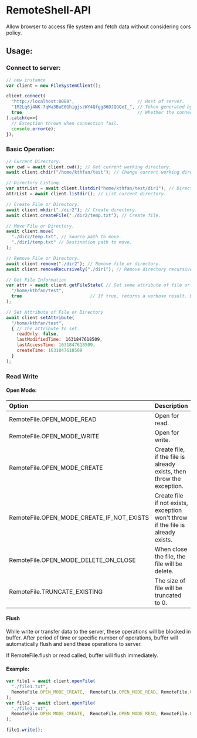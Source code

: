 # RemoteShell-API
Allow browser to access file system and fetch data without considering cors policy. 
## Usage:
### Connect to server:
```javascript
// new instance
var client = new FileSystemClient();

client.connect(
  "http://localhost:8080",                        // Host of server.
  "1M2Lq6j4NK-7qWa3BuE0GhigjszWY4Qfgg86DJQGQeI_", // Token generated by server.
  true                                            // Whether the connect will be encrypt, default is true.
).catch(e=>{
  // Exception thrown when connection fail.
  console.error(e);
});
```

### Basic Operation:
```javascript
// Current Directory.
var cwd = await client.cwd(); // Get current working directory.
await client.chdir("/home/kthfan/test"); // Change current working directory.

// Directory Listing.
var attrList = await client.listdir("home/kthfan/test/dir1"); // Directory listing.
attrList = await client.listdir(); // List current directory.

// Create File or Directory.
await client.mkdir("./dir2"); // Create directory.
await client.createFile("./dir2/temp.txt"); // Create file.

// Move File or Directory.
await client.move(
  "./dir2/temp.txt", // Source path to move.
  "./dir1/temp.txt" // Destination path to move.
);

// Remove File or Directory.
await client.remove("./dir2"); // Remove file or directory.
await client.removeRecursively("./dir1"); // Remove directory recursively.

// Get File Information
var attr = await client.getFileState( // Get some attribute of file or directory, for example, is exists, is readable, etc.
  "/home/kthfan/test",
  true                          // If true, returns a verbose result. Default value is false.
);

// Set Attribute of File or Directory
await client.setAttribute(
  "/home/kthfan/test",
  { // The attribute to set.
    readOnly: false,
    lastModifiedTime:　1631847618509,
    lastAccessTime: 1631847618509,
    createTime: 1631847618509
  }
);
```
### Read Write
#### Open Mode:
| Option | Description |
| :--- | :--- |
| RemoteFile.OPEN_MODE_READ | Open for read. |
| RemoteFile.OPEN_MODE_WRITE | Open for write. |
| RemoteFile.OPEN_MODE_CREATE | Create file, if the file is already exists, then throw the exception. |
| RemoteFile.OPEN_MODE_CREATE_IF_NOT_EXISTS | Create file if not exists, exception won't throw if the file is already exists. |
| RemoteFile.OPEN_MODE_DELETE_ON_CLOSE | When close the file, the file will be delete. |
| RemoteFile.TRUNCATE_EXISTING | The size of file will be truncated to 0. |
#### Flush
While write or transfer data to the server, these operations will be blocked in
buffer. After period of time or specific number of operations, buffer will 
automatically flush and send these operations to server.

If RemoteFile.flush or read called, buffer will flush immediately.
#### Example:
```javascript
var file1 = await client.openFile(
  "./file1.txt",
  RemoteFile.OPEN_MODE_CREATE,  RemoteFile.OPEN_MODE_READ, RemoteFile.OPEN_MODE_WRITE // Open Options
);
var file2 = await client.openFile(
  "./file2.txt",
  RemoteFile.OPEN_MODE_CREATE,  RemoteFile.OPEN_MODE_READ, RemoteFile.OPEN_MODE_WRITE // Open Options
);

file1.write();
```

